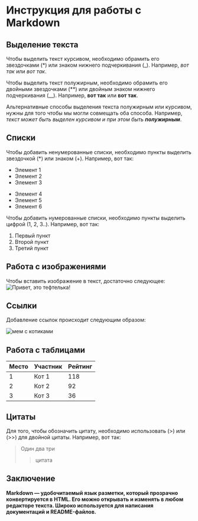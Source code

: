# Инструкция для работы с Markdown

## Выделение текста

Чтобы выделить текст курсивом, необходимо обрамить его звездочками (*) или знаком нижнего подчеркивания (_). Например, *вот так* или _вот так_.

Чтобы выделить текст полужирным, необходимо обрамить его двойными звездочками (**) или двойным знаком нижнего подчеркивания (__). Например, **вот так** или __вот так__.

Альтернативные способы выделения текста полужирным или курсивом, нужны для того чтобы мы могли совмещать оба способа. Например, _текст может быть выделен курсивом и при этом быть **полужирным**_.

## Списки

Чтобы добавить ненумерованные списки, необходимо пункты выделить звездочкой (*) или знаком (+). Например, вот так:
* Элемент 1
* Элемент 2
* Элемент 3
+ Элемент 4
+ Элемент 5
+ Элемент 6

Чтобы добавить нумерованные списки, необходимо пункты выделить цифрой (1, 2, 3..). Например, вот так:
1. Первый пункт
2. Второй пункт
3. Третий пункт

## Работа с изображениями

Чтобы вставить изображение в текст, достаточно следующее:
![Привет, это тефтелька!](teftelka.jpg)

## Ссылки

Добавление ссылок происходит следующим образом:

![мем с котиками](https://cdn.fishki.net/upload/post/2021/04/19/3715851/tn/in-article-8946a7b09d.jpg)

## Работа с таблицами

| Место | Участник | Рейтинг |
|-------|----------|---------|
| 1     | Кот 1    | 118     |
| 2     | Кот 2    | 92      |
| 3     | Кот 3    | 36      |


## Цитаты

Для того, чтобы обозначить цитату, необходимо использовать (>) или (>>) для двойной цитаты.
Например, вот так: 
> Один два три
>> цитата

## Заключение

**Markdown — удобочитаемый язык разметки, который прозрачно конвертируется в HTML. Его можно открывать и изменять в любом редакторе текста. Широко используется для написания документаций и README-файлов.**
